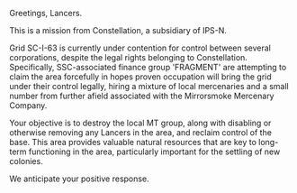 
Greetings, Lancers.

This is a mission from Constellation, a subsidiary of IPS-N.

Grid SC-I-63 is currently under contention for control between several corporations, despite the legal rights belonging to Constellation. Specifically, SSC-associated finance group 'FRAGMENT' are attempting to claim the area forcefully in hopes proven occupation will bring the grid under their control legally, hiring a mixture of local mercenaries and a small number from further afield associated with the Mirrorsmoke Mercenary Company.

Your objective is to destroy the local MT group, along with disabling or otherwise removing any Lancers in the area, and reclaim control of the base. This area provides valuable natural resources that are key to long-term functioning in the area, particularly important for the settling of new colonies.

We anticipate your positive response.
